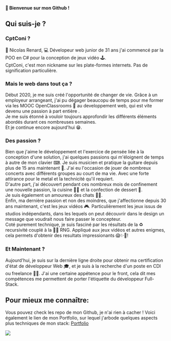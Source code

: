 **👋 Bienvenue sur mon Github !**

## Qui suis-je ?
### CptConi ?
🦊 Nicolas Renard, 💻 Dévelopeur web junior de 31 ans j'ai commencé par la POO en C# pour la conception de jeux vidéo 🕹.     
CptConi, c'est mon nickname sur les plate-formes internets. Pas de signification particulière.

### Mais le web dans tout ça ?
Début 2020, je me suis créé l'opportunité de changer de vie. Grâce à un employeur arrangeant, j'ai pu dégager beaucopu de temps pour me former via les MOOC OpenClassrooms 🧠 au developpement web, qui est vite devenu une passion à part entière .     
Je me suis étonné à vouloir toujours approfondir les différents éléments abordés durant ces nombreuses semaines.     
Et je continue encore aujourd'hui 😁.     

### Des passion ?
Bien que j'aime le développement et l'exercice de pensée liée à la conception d'une solution, j'ai quelques passions qui m'éloignent de temps à autre de mon clavier ⌨.  Je suis musicien et pratique la guitare depuis plus de 15 ans maintenant 🎸. J'ai eu l'occasion de jouer de nombreux concerts avec différents groupes au court de ma vie. Avec une forte attirance pour le metal et la technicité qu'il requiert.  
D'autre part, j'ai découvert pendant ces nombreux mois de confinement une nouvelle passion, la cuisine 👨‍🍳 et la confection de dessert 🍰.   
  Je suis également un amoureux des chats 🐱‍👤.    
Enfin, ma dernière passion et non des moindres, que j'affectionne depuis 30 ans maintenant, c'est les jeux vidéos 🎮. Particulièrement les jeux issus de studios indépendants, dans les lequels on peut découvrir dans le design un message que voudrait nous faire passer le concepteur.   
Coté purement technique, je suis fasciné par les résultats de la ♻ recursivité couplé à la 🎲🌱 RNG. Appliqué aux jeux vidéos et autres enigmes, cela permets d'obtenir des resultats impressionants 😱✨🤯!

### Et Maintenant ?
Aujourd'hui, je suis sur la dernière ligne droite pour obtenir ma certification d'état de développeur Web 🎓, et je suis à la recherche d'un poste en CDI ou freelance 👨‍💼.
J'ai une certaine appétence pour le front, cela dit mes compétences me permettent de porter l'étiquette du développeur Full-Stack.


## Pour mieux me connaître:
Vous pouvez check les repo de mon Github, je n'ai rien à cacher !
Voici également le lien de mon Portfolio, sur lequel j'arbode quelques aspects plus techniques de mon stack: [Portfolio](https://portfolio.cptconi.vercel.app/)

<img src="https://tenor.com/view/hello-peek-aboo-fox-laughing-laugh-gif-12185409">
